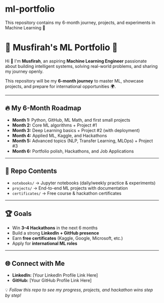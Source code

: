 # ml-portfolio
This repository contains my 6-month journey, projects, and experiments in Machine Learning 🚀
# 🌟 Musfirah's ML Portfolio 🚀  

Hi 👋 I'm **Musfirah**, an aspiring **Machine Learning Engineer** passionate about building intelligent systems, solving real-world problems, and sharing my journey openly.  

This repository will be my **6-month journey** to master ML, showcase projects, and prepare for international opportunities 🌍.  

---

## 🔥 My 6-Month Roadmap
- **Month 1:** Python, GitHub, ML Math, and first small projects  
- **Month 2:** Core ML algorithms + Project #1  
- **Month 3:** Deep Learning basics + Project #2 (with deployment)  
- **Month 4:** Applied ML, Kaggle, and Hackathons  
- **Month 5:** Advanced topics (NLP, Transfer Learning, MLOps) + Project #3  
- **Month 6:** Portfolio polish, Hackathons, and Job Applications  

---

## 📂 Repo Contents
- `notebooks/` → Jupyter notebooks (daily/weekly practice & experiments)  
- `projects/` → End-to-end ML projects with documentation  
- `certificates/` → Free course & hackathon certificates  

---

## 🏆 Goals
- Win **3–4 Hackathons** in the next 6 months  
- Build a strong **LinkedIn + GitHub presence**  
- Earn **free certificates** (Kaggle, Google, Microsoft, etc.)  
- Apply for **international ML roles**  

---

## 🌐 Connect with Me
- **LinkedIn:** [Your LinkedIn Profile Link Here]  
- **GitHub:** [Your GitHub Profile Link Here]  

💡 *Follow this repo to see my progress, projects, and hackathon wins step by step!*  
